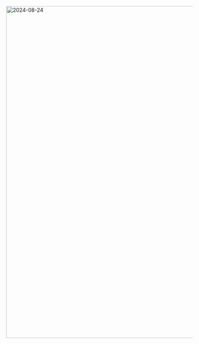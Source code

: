 <img width="894" alt="2024-08-24" src="https://github.com/user-attachments/assets/d5f1060c-ff91-490b-bc50-fe792b16abe4">
